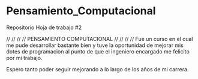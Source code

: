 # Pensamiento_Computacional
 Repositorio Hoja de trabajo #2


// // // // PENSAMIENTO COMPUTACIONAL // // // // 
Fue un curso en el cual me pude desarrollar bastante bien y tuve la oportunidad de mejorar mis dotes de programacion al punto de que el ingeniero encargado me felicito por mi trabajo.

Espero tanto poder seguir mejorando a lo largo de los años de mi carrera.
